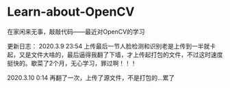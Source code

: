 # Learn-about-OpenCV
在家闲来无事，敲敲代码——最近对OpenCV的学习

更新日志：
2020.3.9 23:54 上传最后一节人脸检测和识别老是上传到一半就卡起，又是文件大啥的，最后逼得我翻了下墙，才上传起打包的文件，不过这时速度挺快的。歇菜了2个月，无心学习，罪过啊！！！

2020.3.10 0:14 再翻了一次，上传了源文件，不是打包的...累了
